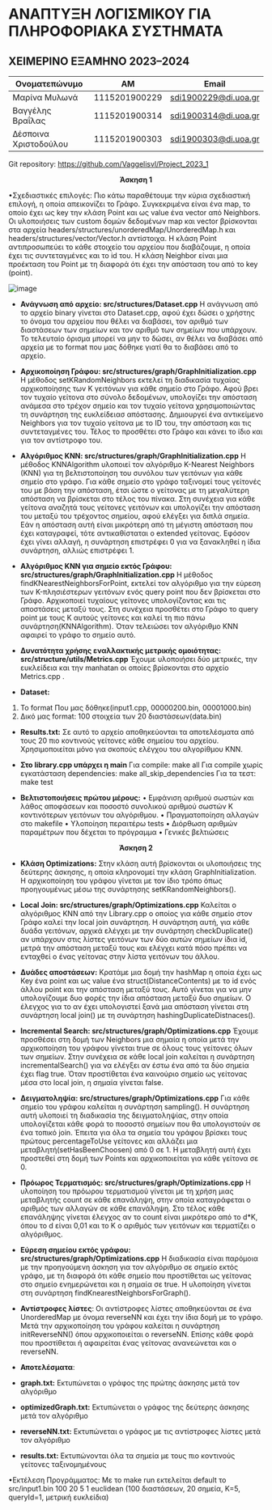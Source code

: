 # **ΑΝΑΠΤΥΞΗ ΛΟΓΙΣΜΙΚΟΥ ΓΙΑ ΠΛΗΡΟΦΟΡΙΑΚΑ ΣΥΣΤΗΜΑΤΑ**
## **ΧΕΙΜΕΡΙΝΟ ΕΞΑΜΗΝΟ 2023–2024**


| Ονοματεπώνυμο                 | ΑΜ                  | Email                   |
| ---------------------------- | ------------------- | ------------------------|
| Μαρίνα Μυλωνά                | 1115201900229       | sdi1900229@di.uoa.gr   |
| Βαγγέλης Βραΐλας             | 1115201900314       | sdi1900314@di.uoa.gr   |
| Δέσποινα Χριστοδούλου        | 1115201900303       | sdi1900303@di.uoa.gr   |


Git repository: https://github.com/Vaggelisvl/Project_2023_1

<p align="center">
  <strong>Άσκηση 1</strong>
</p>


•Σχεδιαστικές επιλογές:
Πιο κάτω παραθέτουμε την κύρια σχεδιαστική επιλογή, η οποία απεικονίζει το Γράφο. Συγκεκριμένα είναι ένα map, το οποίο έχει ως key την κλάση Point και ως value ένα vector από Neighbors. Οι υλοποιήσεις των custom δομών δεδομένων map και vector βρίσκονται στα αρχεία headers/structures/unorderedMap/UnorderedMap.h και headers/structures/vector/Vector.h αντίστοιχα.
Η κλάση Point αντιπροσωπεύει το κάθε στοιχείο του αρχείου που διαβάζουμε, η οποία έχει τις συντεταγμένες και το id του. H κλάση Neighbor είναι μια προέκταση του Point με τη διαφορά ότι έχει την απόσταση του από το key (point).


![image](https://github.com/Vaggelisvl/Project_2023_1/assets/139377786/1bf06e47-0a85-41a3-af03-b7e4fa275e3c)



- **Ανάγνωση από αρχείο: src/structures/Dataset.cpp**
Η ανάγνωση από το αρχείο binary γίνεται στο Dataset.cpp, αφού έχει δώσει ο χρήστης το όνομα του αρχείου που θέλει να διαβάσει, τον αριθμό των διαστάσεων των σημείων και τον αριθμό των σημείων που υπάρχουν. Το τελευταίο όρισμα μπορεί να μην το δώσει, αν θέλει να διαβάσει από αρχεία με το format που μας δόθηκε γιατί θα το διαβάσει από το αρχείο.

- **Αρχικοποίηση Γράφου: src/structures/graph/GraphInitialization.cpp**
Η μέθοδος setKRandomNeighbors εκτελεί τη διαδικασία τυχαίας αρχικοποίησης των Κ γειτόνων για κάθε σημείο στο Γράφο. Αφού βρει τον τυχαίο γείτονα στο σύνολο δεδομένων, υπολογίζει την απόσταση ανάμεσα στο τρέχον σημείο και τον τυχαίο γείτονα χρησιμοποιώντας τη συνάρτηση της ευκλείδειασ απόστασης. Δημιουργεί ένα αντικείμενο Neighbors για τον τυχαίο γείτονα με το ID του, την απόσταση και τις συντεταγμένες του. Τέλος το προσθέτει στο Γράφο και κάνει το ίδιο και για τον αντίστροφο του.

- **Αλγόριθμος KNN: src/structures/graph/GraphInitialization.cpp**
Η μέθοδος KNNAlgorithm υλοποιεί τον αλγόριθμο K-Nearest Neighbors (KNN) για τη βελτιστοποίηση του συνόλου των γειτόνων για κάθε σημείο στο γράφο. Για κάθε σημείο στο γράφο ταξινομεί τους γείτονές του με βάση την απόσταση, έτσι ώστε ο γείτονας με τη μεγαλύτερη απόσταση να βρίσκεται στο τέλος του πίνακα. Στη συνέχεια για κάθε γείτονα αναζητά τους γείτονες γειτόνων και υπολογίζει την απόσταση του μεταξύ του τρέχοντος σημείου, αφού ελέγξει για διπλά σημεία. Εάν η απόσταση αυτή είναι μικρότερη από τη μέγιστη απόσταση που έχει καταγραφεί, τότε αντικαθίσταται ο extended γείτονας. Εφόσον έχει γίνει αλλαγή, η συνάρτηση επιστρέφει 0 για να ξανακληθεί η ίδια συνάρτηση, αλλιώς επιστρέφει 1.

- **Αλγόριθμος ΚΝΝ για σημείο εκτός Γράφου: src/structures/graph/GraphInitialization.cpp**
Η μέθοδος findKNearestNeighborsForPoint, εκτελεί τον αλγόριθμο για την εύρεση των K-πλησιέστερων γειτόνων ενός query point που δεν βρίσκεται στο Γράφο. Αρχικοποιεί τυχαίους γείτονες υπολογίζοντας και τις αποστάσεις μεταξύ τους. Στη συνέχεια προσθέτει στο Γράφο το query point με τους Κ αυτούς γείτονες και καλεί τη πιο πάνω συνάρτηση(KNNAlgorithm). Όταν τελειώσει τον αλγόριθμο ΚΝΝ αφαιρεί το γράφο το σημείο αυτό.


- **Δυνατότητα χρήσης εναλλακτικής μετρικής ομοιότητας: src/structure/utils/Metrics.cpp**
Έχουμε υλοποιήσει δύο μετρικές, την ευκλείδεια και την manhatan οι οποίες βρίσκονται στο αρχείο Metrics.cpp .

- **Dataset:**
1.	Το format Που μας δόθηκε(input1.cpp, 00000200.bin, 00001000.bin)
2.	Δικό μας format: 100 στοιχεία των 20 διαστάσεων(data.bin)

- **Results.txt:**
Σε αυτό το αρχείο αποθηκεύονται τα αποτελέσματα από τους 20 πιο κοντινούς γείτονες κάθε σημείου του αρχείου. Χρησιμοποιείται μόνο για σκοπούς ελέγχου του αλγορίθμου ΚΝΝ.

- **Στο library.cpp υπάρχει η main**
Για compile: make all 
Για compile χωρίς εγκατάσταση dependencies: make all_skip_dependencies
Για τα τεστ: make test 

- **Βελτιστοποιήσεις πρώτου μέρους:**
•	Εμφάνιση αριθμού σωστών και λάθος αποφάσεων και ποσοστό συνολικού αριθμού σωστών Κ κοντινότερων γειτόνων του αλγόριθμου.
•	Πραγματοποίηση αλλαγών στο makefile
•	Υλοποίηση περαιτέρω tests
•	Διόρθωση αριθμών παραμέτρων που δέχεται το πρόγραμμα
•	Γενικές βελτιώσεις

<p align="center">
  <strong>Άσκηση 2</strong>
</p>

- **Κλάση Optimizations:**
Στην κλάση αυτή βρίσκονται οι υλοποιήσεις της δεύτερης άσκησης, η οποία κληρονομεί την κλάση GraphInitialization. Η αρχικοποίηση του γράφου γίνεται με τον ίδιο τρόπο όπως προηγουμένως μέσω της συνάρτησης setKRandomNeighbors().

- **Local Join: src/structures/graph/Optimizations.cpp**
 Καλείται ο αλγόριθμος KNN από την Library.cpp ο οποίος για κάθε σημείο στον Γράφο καλεί την local join συνάρτηση. Η συνάρτηση αυτή, για κάθε δυάδα γειτόνων, αρχικά ελέγχει με την συνάρτηση checkDuplicate() αν υπάρχουν στις λίστες γειτόνων των δύο αυτών σημείων ίδια id, μετρά την απόσταση μεταξύ τους και ελέγχει κατά πόσο πρέπει να ενταχθεί ο ένας γείτονας στην λίστα γειτόνων του άλλου.

- **Δυάδες αποστάσεων:**
Κρατάμε μια δομή την hashMap η οποία έχει ως Key ένα point και ως value ένα struct(DistanceContents) με το id ενός άλλου point και την απόσταση μεταξύ τους. Αυτό γίνεται για να μην υπολογίζουμε δυο φορές την ίδια απόσταση μεταξύ δυο σημείων. Ο έλεγχος για το αν έχει υπολογιστεί ξανά μια απόσταση γίνεται στη συνάρτηση local join() με τη συνάρτηση hashingDuplicateDistnaces().

- **Incremental Search: src/structures/graph/Optimizations.cpp**
Έχουμε προσθέσει στη δομή των Neighbors μια σημαία η οποία μετά την αρχικοποίηση του γράφου γίνεται true σε όλους τους γείτονες όλων των σημείων. Στην συνέχεια σε κάθε local join καλείται η συνάρτηση incrementalSearch() για να ελέγξει αν έστω ένα από τα δύο σημεία έχει flag true. Όταν προστίθεται ένα καινούριο σημείο ως γείτονας μέσα στο local join, η σημαία γίνεται false.

- **Δειγματοληψία: src/structures/graph/Optimizations.cpp**
Για κάθε σημείο του γράφου καλείται η συνάρτηση sampling(). Η συνάρτηση αυτή υλοποιεί τη διαδικασία της δειγματοληψίας, στην οποία υπολογίζεται κάθε φορά το ποσοστό σημείων που θα υπολογιστούν σε ένα τοπικό join. Έπειτα για όλα τα σημεία του γράφου βρίσκει τους πρώτους percentageToUse γείτονες και αλλάζει μια μεταβλητή(setHasBeenChoosen) από 0 σε 1. Η μεταβλητή αυτή έχει προστεθεί στη δομή των Points και αρχικοποιείται για κάθε γείτονα σε 0.

- **Πρόωρος Τερματισμός: src/structures/graph/Optimizations.cpp**
Η υλοποίηση του πρόωρου τερματισμού γίνεται με τη χρήση μιας μεταβλητής count σε κάθε επανάληψη, στην οποία καταγράφεται ο αριθμός των αλλαγών σε κάθε επανάληψη. Στο τέλος κάθε επανάληψης γίνεται έλεγχος αν το count είναι μικρότερο από το d*K, όπου το d είναι 0,01 και το K ο αριθμός των γειτόνων και τερματίζει ο αλγόριθμος. 

- **Εύρεση σημείου εκτός γράφου: src/structures/graph/Optimizations.cpp**
Η διαδικασία είναι παρόμοια με την προηγούμενη άσκηση για τον αλγόριθμο σε σημείο εκτός γράφο, με τη διαφορά ότι κάθε σημείο που προστίθεται ως γείτονας στο σημείο ενημερώνεται και η σημαία σε true. Η υλοποίηση γίνεται στη συνάρτηση findKnearestNeighborsForGraph().

- **Αντίστροφες λίστες**:
Οι αντίστροφες λίστες αποθηκεύονται σε ένα UnorderedMap με όνομα reverseNN και έχει την ίδια δομή με το γράφο. Μετά την αρχικοποίηση του γράφου καλείται η συνάρτηση initReverseNN() όπου αρχικοποιείται ο reverseNN. Επίσης κάθε φορά που προστίθεται ή αφαιρείται ένας γείτονας ανανεώνεται και ο reverseNN.

- **Αποτελέσματα**:
- **graph.txt:** Εκτυπώνεται ο γράφος της πρώτης άσκησης μετά τον αλγόριθμο
- **optimizedGraph.txt:** Εκτυπώνεται ο γράφος της δεύτερης άσκησης μετά τον αλγόριθμο
- **reverseNN.txt:** Εκτυπώνεται ο γράφος με τις αντίστροφες λίστες μετά τον αλγόριθμο
- **results.txt:** Εκτυπώνονται όλα τα σημεία με τους πιο κοντινούς γείτονες ταξινομημένους

•Εκτέλεση Προγράμματος:
Με το make run εκτελείται default το src/input1.bin 100 20 5 1 euclidean 
(100 διαστάσεων, 20 σημεία, Κ=5, queryId=1, μετρική ευκλείδια)
